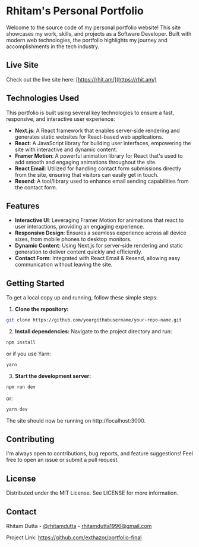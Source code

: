 # Rhitam's Personal Portfolio

Welcome to the source code of my personal portfolio website! This site showcases my work, skills, and projects as a Software Developer. Built with modern web technologies, the portfolio highlights my journey and accomplishments in the tech industry.

## Live Site

Check out the live site here: [https://rhit.am/](https://rhit.am/)

## Technologies Used

This portfolio is built using several key technologies to ensure a fast, responsive, and interactive user experience:

- **Next.js**: A React framework that enables server-side rendering and generates static websites for React-based web applications.
- **React**: A JavaScript library for building user interfaces, empowering the site with interactive and dynamic content.
- **Framer Motion**: A powerful animation library for React that's used to add smooth and engaging animations throughout the site.
- **React Email**: Utilized for handling contact form submissions directly from the site, ensuring that visitors can easily get in touch.
- **Resend**: A tool/library used to enhance email sending capabilities from the contact form.

## Features

- **Interactive UI**: Leveraging Framer Motion for animations that react to user interactions, providing an engaging experience.
- **Responsive Design**: Ensures a seamless experience across all device sizes, from mobile phones to desktop monitors.
- **Dynamic Content**: Using Next.js for server-side rendering and static generation to deliver content quickly and efficiently.
- **Contact Form**: Integrated with React Email & Resend, allowing easy communication without leaving the site.

## Getting Started

To get a local copy up and running, follow these simple steps:

1. **Clone the repository:**

```bash
git clone https://github.com/yourgithubusername/your-repo-name.git
```
2. **Install dependencies:**
Navigate to the project directory and run:

```bash
npm install
```

or if you use Yarn:

```bash
yarn
```

3. **Start the development server:**
```bash
npm run dev
```
or:

```bash
yarn dev
```
The site should now be running on http://localhost:3000.

 ## Contributing
I'm always open to contributions, bug reports, and feature suggestions! Feel free to open an issue or submit a pull request.

 ## License
Distributed under the MIT License. See LICENSE for more information.

 ## Contact
Rhitam Dutta - [@rhitamdutta](https://x.com/rhitamdutta) - rhitamdutta1996@gmail.com

Project Link: https://github.com/exthazor/portfolio-final
